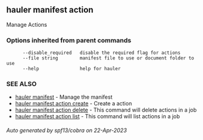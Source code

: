 ## hauler manifest action

Manage Actions

### Options inherited from parent commands

```
      --disable_required   disable the required flag for actions
      --file string        manifest file to use or document folder to use
      --help               help for hauler
```

### SEE ALSO

* [hauler manifest](hauler_manifest.md)	 - Manage the manifest
* [hauler manifest action create](hauler_manifest_action_create.md)	 - Create a action
* [hauler manifest action delete](hauler_manifest_action_delete.md)	 - This command will delete actions in a job
* [hauler manifest action list](hauler_manifest_action_list.md)	 - This command will list actions in a job

###### Auto generated by spf13/cobra on 22-Apr-2023
